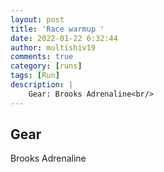 ```yaml
---
layout: post
title: 'Race warmup '
date: 2022-01-22 6:32:44
author: multishiv19
comments: true
category: [runs]
tags: [Run]
description: |
    Gear: Brooks Adrenaline<br/>
---
```


## Gear
Brooks Adrenaline



<div width='100%' class='strava-embed-placeholder' data-embed-type='activity' data-embed-id='6564754662'></div>
<script src='https://strava-embeds.com/embed.js'></script>

